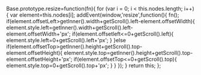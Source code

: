 Base.prototype.resize=function(fn){
	for (var i = 0; i < this.nodes.length; i++) {
		var element=this.nodes[i];
		addEvent(window,'resize',function(){
			fn();
			if(element.offsetLeft>getInner().width+getScroll().left-element.offsetWidth){
				element.style.left=getInner().width+getScroll().left-element.offsetWidth+'px';
				if(element.offsetleft<=0+getScroll().left){
					element.style.left=0+getScroll().left+'px';
				}
			}else if(element.offsetTop>getInner().height+getScroll().top-element.offsetHeight){
				element.style.top=getInner().height+getScroll().top-element.offsetHeight+'px';
				if(element.offsetTop<=0+getScroll().top){
					element.style.top=0+getScroll().top+'px';
				}
			}
		});
	}
	return this;
};